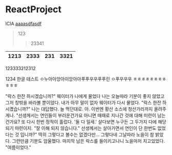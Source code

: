 # ReactProject
ICIA
<U>aaaasdfasdf</U>

>123
>>23341

|1213|2333|231|3321
|----|----|----|----
123333212312

1234
한글 테스트
ㅇ누아아앙아이앙아아푸푸우우푸푸린 ㅇ푸우우우
ㅎㅎㅎㅎㅎㅎㅎㅎㅎㅎㅎ

"락스 한잔 하시겠습니까?" 웨이터가 나에게 물었다 나는 오늘따라 기분이 좋지 않았고 그저 창밖을 바라볼 뿐이었다.
내가 아무 말이 없자 웨이터가 다시 물었다. "락스 한잔 하시곘습니까?" 나는 대답했다. 늘 먹던대로.
아. 이번엔 황산 소스에 청산가리까지 올려주게나. "선생께서는 연인들이 부러운건가요 아니면 때때로 지나간 것에 대해 미련이 남는 건가요?
또 다시 한번 정적이 흘렀다. '둘 다 일세.' 살다보면 누구든 그 두가지 다에 해당 되기 마련이지.
"잘 이해 되지 않습니다." 선생께서는 살아가면서 연인이 단 한번도 없었다는 것 입니까?"
딱히 그렇다고 볼수는 없겠다만... 그렇다네
그날따라 노을이 참 밝았다. 그런만큼 기분도 암울했다. 마지막 남은 락스를 들이키고나니 노을마저 지고있었다.
"여름이었다."
